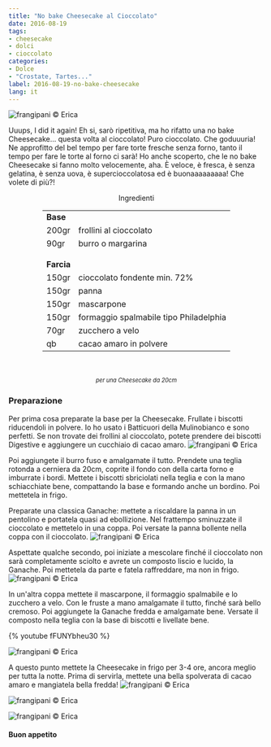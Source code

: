```yaml
---
title: "No bake Cheesecake al Cioccolato"
date: 2016-08-19
tags:
- cheesecake
- dolci
- cioccolato
categories:
- Dolce
- "Crostate, Tartes..."
label: 2016-08-19-no-bake-cheesecake
lang: it
---
```

![](header.jpg "frangipani © Erica")

Uuups, I did it again! Eh si, sarò ripetitiva, ma ho rifatto una no bake Cheesecake... questa volta al cioccolato! Puro cioccolato. Che goduuuria! Ne approfitto del bel tempo per fare torte fresche senza forno, tanto il tempo per fare le torte al forno ci sarà! Ho anche scoperto, che le no bake Cheesecake si fanno molto velocemente, aha. È veloce, è fresca, è senza gelatina, è senza uova, è supercioccolatosa ed è buonaaaaaaaaa! Che volete di più?!

<div id="wrapper" style="text-align: center">
  <div id="yourdiv" style="display: inline-block;">
    <div class="ingredients">
      <div class="ingredients-title">Ingredienti</div>
      <table>
        <tbody>
          <tr>
            <td colspan="2"><b>Base</b></td>
          </tr>
          <tr>
            <td>200gr</td>
            <td>frollini al cioccolato</td>
          </tr>
          <tr>
            <td>90gr</td>
            <td>burro o margarina</td>
          </tr>
          <tr style="height: 15px;"></tr>
          <tr>          
            <td colspan="2"><b>Farcia</b></td>
          </tr>      
          <tr>
            <td>150gr</td>
            <td>cioccolato fondente min. 72%</td>
          </tr>
          <tr>
            <td>150gr</td>
            <td>panna</td>
          </tr>
          <tr>
            <td>150gr</td>
            <td>mascarpone</td>
          </tr>
          <tr>
            <td>150gr</td>
            <td>formaggio spalmabile tipo Philadelphia</td>
          </tr>
          <tr>
            <td>70gr</td>
            <td>zucchero a velo</td>
          </tr>
          <tr>
            <td>qb</td>
            <td>cacao amaro in polvere</td>     
          </tr>
        </tbody>
      </table>
      <br></br>
      <i class="pull-right" style="font-size: 80%;">per una Cheesecake da 20cm</i>
    </div>
  </div>
</div>


<h3>
  <font color="grey">
    <i class="fa fa-cogs"></i>
  </font> Preparazione
</h3>

Per prima cosa preparate la base per la Cheesecake. Frullate i biscotti riducendoli in polvere. Io ho usato i Batticuori della Mulinobianco e sono perfetti. Se non trovate dei frollini al cioccolato, potete prendere dei biscotti Digestive e aggiungere un cucchiaio di cacao amaro. 
![](biscotti.jpg "frangipani © Erica")

Poi aggiungete il burro fuso e amalgamate il tutto. Prendete una teglia rotonda a cerniera da 20cm, coprite il fondo con della carta forno e imburrate i bordi. Mettete i biscotti sbriciolati nella teglia e con la mano schiacchiate bene, compattando la base e formando anche un bordino. Poi mettetela in frigo.

Preparate una classica Ganache: mettete a riscaldare la panna in un pentolino e portatela quasi ad ebollizione. Nel frattempo sminuzzate il cioccolato e mettetelo in una coppa. Poi versate la panna bollente nella coppa con il cioccolato.
![](panna.jpg "frangipani © Erica")

Aspettate qualche secondo, poi iniziate a mescolare finché il cioccolato non sarà completamente sciolto e avrete un composto liscio e lucido, la Ganache. Poi mettetela da parte e fatela raffreddare, ma non in frigo.
![](ganache.jpg "frangipani © Erica")

In un'altra coppa mettete il mascarpone, il formaggio spalmabile e lo zucchero a velo. Con le fruste a mano amalgamate il tutto, finché sarà bello cremoso. Poi aggiungete la Ganache fredda e amalgamate bene. Versate il composto nella teglia con la base di biscotti e livellate bene.

{% youtube fFUNYbheu30 %}

![](teglia.jpg "frangipani © Erica")

A questo punto mettete la Cheesecake in frigo per 3-4 ore, ancora meglio per tutta la notte. Prima di servirla, mettete una bella spolverata di cacao amaro e mangiatela bella fredda!
![](risultato1.jpg "frangipani © Erica")

![](risultato2.jpg "frangipani © Erica")

![](risultato3.jpg "frangipani © Erica")

<h4>Buon appetito
  <font color="red">
    <i class="fa fa-smile-o"></i>
  </font>
</h4>
